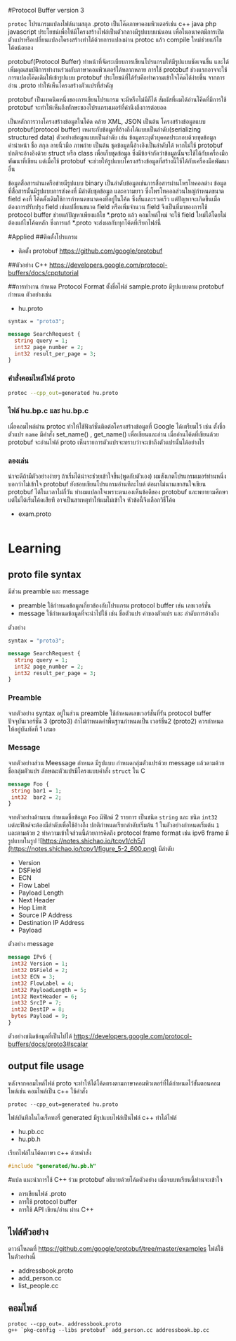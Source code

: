 #Protocol Buffer version 3

``protoc`` โปรแกรมแปลงไฟล์นามสกุล .proto เป็นโค๊ดภาษาคอมพิวเตอร์เช่น c++ java php javascript ประโยชน์เพื่อให้มีโครงสร้างไฟล์เป็นตัวกลางมีรูปแบบแน่นอน เพื่อในอนาคตมีการเปิดตัวแปรหรือเปลี่ยนแปลงโครงสร้างทำได้ด้วยการแปลงผ่าน protoc แล้ว compile ใหม่ช่วยแก้ไขโค้ดน้อยลง

protobuf(Protocol Buffer) ทำหน้าที่จัดระเบียบการเขียนโปรแกรมให้มีรูปแบบชัดเจนขึ้น และได้เพิ่มคุณสมบัติการทำงานร่วมกับภาษาคอมพิวเตอร์ได้หลากหลาย การใช้ protobuf ช่วงแรกอาจจะใช้การแปลงโค๊ดเดิมให้เข้ารูปแบบ protobuf ประโยชน์ที่ได้รับคือทำความเข้าใจโค๊ดได้ง่ายขึ้น จากการอ่าน .proto ทำให้เห็นโครงสร้างตัวแปรที่สำคัญ

protobuf เป็นเทคนิคหนึ่งของการเขียนโปรแกรม จะมีหรือไม่มีก็ได้ สัมผัสที่ผมได้อ่านโคีดที่มีการใช้ protobuf จะทำให้เห็นถึงทักษะของโปรแกรมเมอร์ที่คำนึงถึงการต่อยอด

เป็นหลักการวางโครงสร้างข้อมูลในโค้ด คล้าย XML, JSON เป็นต้น โครงสร้างข้อมูลแบบ protobuf(protocol buffer) เหมาะกับข้อมูลที่อ้างถึงได้แบบเป็นลำดับ(serializing structured data) ตัวอย่างข้อมูลแบบเป็นลำดับ เช่น ข้อมูลระบุตัวบุคคลประกอบด้วยชุดข้อมูล คำนำหน้า ชื่อ สกุล ลายนิ้วมือ ภาพถ่าย เป็นต้น ชุดข้อมูลนี้อ้างอิงเป็นลำดับได้ หากไม่ใช้ protobuf ปกติจะอ้างอิงด้วย struct หรือ class เพื่อเก็บชุดข้อมูล ซึ่งมีข้อจำกัดว่าข้อมูลนั้นจะใช้ได้กับเครื่องมือพัฒนาที่เขียน แต่เมื่อใช้ protobuf จะช่วยให้รูปแบบโครงสร้างข้อมูลที่สร้างนี้ใช้ได้กับเครื่องมือพัฒนาอื่น

ข้อมูลสื่อสารผ่านเครือข่ายมีรูปแบบ binary เป็นลำดับข้อมูลเช่นการสื่อสารผ่านโพรโทคอลต่าง ข้อมูลที่สื่อสารนั้นมีรูปแบบการส่งคงที่ มีลำดับชุดข้อมูล และความยาว ซึ่งโพรโทคอลส่วนใหญ่กำหนดขนาด field คงที่ โค้ดดั้งเดิมใช้การกำหนดขนาดคงที่อยู่ในโค้ด ซึ่งสั้นและรวดเร็ว แต่ปัญหาจะเกิดขึ้นเมื่อต้องการปรับปรุง field เช่นเปลี่ยนขนาด field หรือเพิ่มจำนวน field จึงเป็นที่มาของการใช้ protocol buffer ช่วยแก้ปัญหาเพียงแก้ไข \*.proto แล้ว คอมไพล์ใหม่ จะใช้ field ใหม่ได้โดยไม่ต้องแก้ไขโค้ดหลัก ซึ่งการแก้ \*.proto  จะส่งผลกับทุกโค้ดที่เรียกไฟล์นี้

#Applied
##ติดตั้งโปรแกรม

- ติดตั้ง protobuf https://github.com/google/protobuf

##ตัวอย่าง C++
https://developers.google.com/protocol-buffers/docs/cpptutorial


##การทำงาน
กำหนด Protocol Format ตั้งชื่อไฟล์ sample.proto มีรูปแบบตาม protobuf กำหนด ตัวอย่างเช่น

* hu.proto

```protobuf
syntax = "proto3";

message SearchRequest {
  string query = 1;
  int32 page_number = 2;
  int32 result_per_page = 3;
}
```

### คำสั่งคอมไพล์ไฟล์ proto

```bash
protoc --cpp_out=generated hu.proto
```
### ไฟล์ hu.bp.c และ hu.bp.c
เมื่อคอมไพล์ผ่าน protoc ทำให้ใช้ฟังก์ชั่นติดต่อโครงสร้างข้อมูลที่ Google ได้เตรียมไว้ เช่น ตั้งชื่อตัวแปร `name` มีคำสั่ง set_name() , get_name() เพื่อเขียนและอ่าน เมื่ออ่านโค้ดที่เขียนด้วย protobuf จะอ่านไฟล์ proto เห็นรายการตัวแปรจะทราบว่าจะเข้าถึงตัวแปรนั้นได้อย่างไร

### ลองเล่น
น่าจะดีถ้ามีตัวอย่างง่ายๆ ถ้าเริ่มได้น่าจะช่วยเข้าใจขึ้น(พูดกับตัวเอง) ผมสังเกตโปรแกรมเมอร์ท่านหนึ่งบอกว่าไม่เข้าใจ protobuf ยังชอบเขียนโปรแกรมอ่านทีละไบต์ ต่อมาไม่นานเขาสนใจเขียน protobuf ได้ในเวลาไม่กี่วัน ทำผมแปลกใจเพราะตนเองเห็นข้อดีของ protobuf และพยายามศึกษา แต่ไม่ได้เริ่มโค้ดเสียที อาจเป็นสาเหตุทำให้ผมไม่เข้าใจ หัวข้อนี้จึงเลือกวิธี่โค้ด

* exam.proto
```protobuf

```

# Learning
## proto file syntax
มีส่วน preamble และ message
- preamble ใช้กำหนดข้อมูลเกี่ยวข้องกับโปรแกรม protocol buffer เช่น เลขเวอร์ชั่น
- message ใช้กำหนดข้อมูลที่จะนำไปใช้ เช่น ชื่อตัวแปร ค่าของตัวแปร และ ลำดับการอ้างถึง

ตัวอย่าง

```protobuf
syntax = "proto3";

message SearchRequest {
  string query = 1;
  int32 page_number = 2;
  int32 result_per_page = 3;
}
```

### Preamble
จากตัวอย่าง syntax อยู่ในส่วน preamble ใช้กำหนดเลขเวอร์ชั่นที่รัน protocol buffer ปัจจุบันเวอร์ชั่น 3 (proto3) ถ้าไม่กำหนดค่าพื้นฐานกำหนดเป็น เวอร์ชี่น2 (proto2) ควรกำหนดให้อยู่บันทัดที่ 1 เสมอ

### Message
จากตัวอย่างส่วน Meessage กำหนด มีรูปแบบ กำหนดกลุ่มตัวแปรด้วย message แล้วตามด้วยชื่อกลุ่มตัวแปร ลักษณะตัวแปรมีโครงแบบคำสั่ง ``struct`` ใน C

```protobuf
message Foo {
 string bar1 = 1;
 int32  bar2 = 2;
}
```

จากตัวอย่างด้านบน กำหนดชื่อข้อมูล `Foo` มีฟิลด์ 2 รายการ เป็นชนิด `string` และ ชนิด `int32` แต่ละฟิลด์จะต้องมีลำดับเพื่อใช้อ้างถึง ปกติกำหนดเรียกลำดับเริ่มต้น 1 ในตัวอย่างกำหนดเริ่มต้น `1` และตามด้วย `2` ทำความเข้าใจส่วนนี้ด้วยการคิดถึง protocol frame format เช่น ipv6 frame มีรูปแบบในรูป ![https://notes.shichao.io/tcpv1/ch5/](https://notes.shichao.io/tcpv1/figure_5-2_600.png)
มีลำดับ

- Version
- DSField
- ECN
- Flow Label
- Payload Length
- Next Header
- Hop Limit
- Source IP Address
- Destination IP Address
- Payload

ตัวอย่าง message

```protobuf
message IPv6 {
 int32 Version = 1;
 int32 DSField = 2;
 int32 ECN = 3;
 int32 FlowLabel = 4;
 int32 PayloadLength = 5;
 int32 NextHeader = 6;
 int32 SrcIP = 7;
 int32 DestIP = 8;
 bytes Payload = 9;
}
```
ตัวอย่างชนิดข้อมูลที่เป็นไปได้ https://developers.google.com/protocol-buffers/docs/proto3#scalar

## output file usage
หลังจากคอมไพล์ไฟล์ proto จะทำให้ได้โค้ดตรงตามภาษาคอมพิวเตอร์ที่ได้กำหนดไว้ขั้นตอนคอมไพล์เช่น คอมไพล์เป็น c++ ใช้คำสั่ง
```
protoc --cpp_out=generated hu.proto
```
ไฟล์บันทึกในไดเร็คทอรี่ generated มีรูปแบบไฟล์เป็นไฟล์ c++ ทำได้ไฟล์
- hu.pb.cc
- hu.pb.h

เรียกไฟล์ในโค้ดภาษา c++ ด้วยคำสั่ง

```c++
#include "generated/hu.pb.h"
```


#แปล
แนะนำการใช้ C++ ร่วม protobuf อธิบายด้วยโค้ดตัวอย่าง เมื่อจบบทเรียนนี้ท่านจะเข้าใจ

* การเขียนไฟล์ .proto
* การใช้ protocol buffer
* การใช้ API เขียน/อ่าน ผ่าน C++

## ไฟล์ตัวอย่าง
ดาวน์โหลดที่ https://github.com/google/protobuf/tree/master/examples ไฟล์ใช้ในตัวอย่างนี้

* addressbook.proto
* add_person.cc
* list_people.cc

## คอมไพล์
```
protoc --cpp_out=. addressbook.proto
g++ `pkg-config --libs protobuf` add_person.cc addressbook.bp.cc
```
